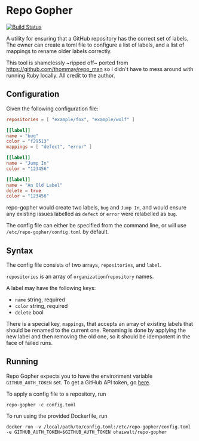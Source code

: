 Repo Gopher
============

[![Build Status](https://travis-ci.org/ohaiwalt/repo-gopher.svg?branch=master)](https://travis-ci.org/ohaiwalt/repo-gopher)

A utility for ensuring that a GitHub repository has the correct set of labels. The owner can create a toml file to configure a list of labels, and a list of mappings to rename older labels correctly.

This tool is shamelessly ~ripped off~ ported from https://github.com/thommay/repo_man so I didn't have to mess around with running Ruby locally. All credit to the author.

Configuration
--------------

Given the following configuration file:

```toml
repositories = [ "example/fox", "example/wolf" ]

[[label]]
name = "bug"
color = "f29513"
mappings = [ "defect", "error" ]

[[label]]
name = "Jump In"
color = "123456"

[[label]]
name = "An Old Label"
delete = true
color = "123456"

```

repo-gopher would create two labels, `bug` and `Jump In`, and would ensure
any existing issues labelled as `defect` or `error` were relabelled as
`bug`.

The config file can either be specified from the command line, or will use `/etc/repo-gopher/config.toml` by default.

Syntax
------

The config file consists of two arrays, `repositories`, and `label`.

`repositories` is an array of `organization`/`repository` names.

A label may have the following keys: 

* `name` string, required
* `color` string, required
* `delete` bool

There is a special key, `mappings`, that accepts an array of existing labels that should be renamed to the current one. Renaming is done by applying the new label and then removing the old one, so it should be idempotent in the face of failed runs.

Running
--------

Repo Gopher expects you to have the environment variable `GITHUB_AUTH_TOKEN` set. To get a GitHub API token, go [here](https://github.com/settings/tokens).


To apply a config file to a repository, run
```
repo-gopher -c config.toml
```

To run using the provided Dockerfile, run
```
docker run -v /local/path/to/config.toml:/etc/repo-gopher/config.toml -e GITHUB_AUTH_TOKEN=$GITHUB_AUTH_TOKEN ohaiwalt/repo-gopher
```
